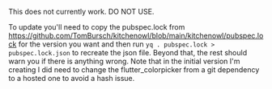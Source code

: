 This does not currently work. DO NOT USE.

To update you'll need to copy the pubspec.lock from https://github.com/TomBursch/kitchenowl/blob/main/kitchenowl/pubspec.lock for the version you want and then run `yq . pubspec.lock > pubspec.lock.json` to recreate the json file. Beyond that, the rest should warn you if there is anything wrong. Note that in the initial version I'm creating I did need to change the flutter_colorpicker from a git dependency to a hosted one to avoid a hash issue.